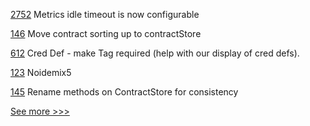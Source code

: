 
[2752](https://github.com/hyperledger/besu/pull/2752) Metrics idle timeout is now configurable

[146](https://github.com/hyperledger-labs/firefly-ethconnect/pull/146) Move contract sorting up to contractStore

[612](https://github.com/hyperledger-labs/business-partner-agent/pull/612) Cred Def - make Tag required (help with our display of cred defs).

[123](https://github.com/hyperledger-labs/fabric-smart-client/pull/123) Noidemix5

[145](https://github.com/hyperledger-labs/firefly-ethconnect/pull/145) Rename methods on ContractStore for consistency


[See more >>>](https://start-here.hyperledger.org/pull-requests)
